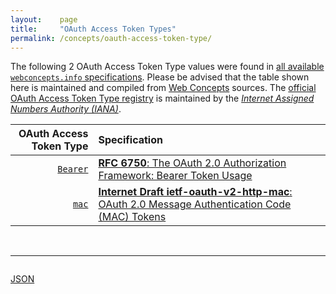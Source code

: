 ```yaml
---
layout:    page
title:     "OAuth Access Token Types"
permalink: /concepts/oauth-access-token-type/
---
```




The following 2 OAuth Access Token Type values were found in [all available `webconcepts.info` specifications](/specs). Please be advised that the table shown here is maintained and compiled from [Web Concepts](/) sources. The [official OAuth Access Token Type registry](http://www.iana.org/assignments/oauth-parameters/oauth-parameters.xhtml#token-types) is maintained by the [*Internet Assigned Numbers Authority (IANA)*](http://www.iana.org/).

OAuth Access Token Type | Specification
-------: | :-------
[`Bearer`](/concepts/oauth-access-token-type/Bearer "A security token with the property that any party in possession of the token (a &#34;bearer&#34;) can use the token in any way that any other party in possession of it can. Using a bearer token does not require a bearer to prove possession of cryptographic key material (proof-of-possession).") | [**RFC 6750**: The OAuth 2.0 Authorization Framework: Bearer Token Usage](/specs/IETF/RFC/6750 "This specification describes how to use bearer tokens in HTTP requests to access OAuth 2.0 protected resources. Any party in possession of a bearer token (a &#34;bearer&#34;) can use it to get access to the associated resources (without demonstrating possession of a cryptographic key). To prevent misuse, bearer tokens need to be protected from disclosure in storage and in transport.")
[`mac`](/concepts/oauth-access-token-type/mac "Authorization servers issue MAC Tokens based on requests from clients.") | [**Internet Draft ietf-oauth-v2-http-mac**: OAuth 2.0 Message Authentication Code (MAC) Tokens](/specs/IETF/I-D/ietf-oauth-v2-http-mac "This specification describes how to use MAC Tokens in HTTP requests to access OAuth 2.0 protected resources. An OAuth client willing to access a protected resource needs to demonstrate possession of a cryptographic key by using it with a keyed message digest function to the request. The document also defines a key distribution protocol for obtaining a fresh session key.")

<br/>
<hr/>

<p style="float : left"><a href="../oauth-access-token-type.json" title="JSON representing all values for this Web Concept">JSON</a></p>
